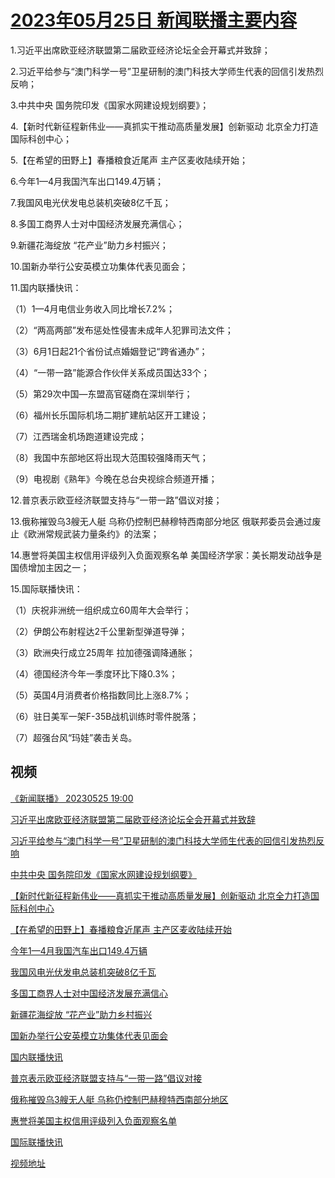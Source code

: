 # [2023年05月25日 新闻联播主要内容](https://tv.cctv.com/lm/xwlb/day/20230525.shtml)

1.习近平出席欧亚经济联盟第二届欧亚经济论坛全会开幕式并致辞；

2.习近平给参与“澳门科学一号”卫星研制的澳门科技大学师生代表的回信引发热烈反响；

3.中共中央 国务院印发《国家水网建设规划纲要》；

4.【新时代新征程新伟业——真抓实干推动高质量发展】创新驱动 北京全力打造国际科创中心；

5.【在希望的田野上】春播粮食近尾声 主产区麦收陆续开始；

6.今年1—4月我国汽车出口149.4万辆；

7.我国风电光伏发电总装机突破8亿千瓦；

8.多国工商界人士对中国经济发展充满信心；

9.新疆花海绽放 “花产业”助力乡村振兴；

10.国新办举行公安英模立功集体代表见面会；

11.国内联播快讯：

（1）1—4月电信业务收入同比增长7.2%；

（2）“两高两部”发布惩处性侵害未成年人犯罪司法文件；

（3）6月1日起21个省份试点婚姻登记“跨省通办”；

（4）“一带一路”能源合作伙伴关系成员国达33个；

（5）第29次中国—东盟高官磋商在深圳举行；

（6）福州长乐国际机场二期扩建航站区开工建设；

（7）江西瑞金机场跑道建设完成；

（8）我国中东部地区将出现大范围较强降雨天气；

（9）电视剧《熟年》今晚在总台央视综合频道开播；

12.普京表示欧亚经济联盟支持与“一带一路”倡议对接；

13.俄称摧毁乌3艘无人艇 乌称仍控制巴赫穆特西南部分地区 俄联邦委员会通过废止《欧洲常规武装力量条约》的法案；

14.惠誉将美国主权信用评级列入负面观察名单 美国经济学家：美长期发动战争是国债增加主因之一；

15.国际联播快讯：

（1）庆祝非洲统一组织成立60周年大会举行；

（2）伊朗公布射程达2千公里新型弹道导弹；

（3）欧洲央行成立25周年 拉加德强调降通胀；

（4）德国经济今年一季度环比下降0.3%；

（5）英国4月消费者价格指数同比上涨8.7%；

（6）驻日美军一架F-35B战机训练时零件脱落；

（7）超强台风“玛娃”袭击关岛。

## 视频

[《新闻联播》 20230525 19:00](https://tv.cctv.com/2023/05/25/VIDERkWHcTyB5bW4VMagVuKm230525.shtml)

[习近平出席欧亚经济联盟第二届欧亚经济论坛全会开幕式并致辞](https://tv.cctv.com/2023/05/25/VIDEG1qwK4F8dJ1ftN1cSEQW230525.shtml)

[习近平给参与“澳门科学一号”卫星研制的澳门科技大学师生代表的回信引发热烈反响](https://tv.cctv.com/2023/05/25/VIDEVQTfS0RZhxMyDIycDii0230525.shtml)

[中共中央 国务院印发《国家水网建设规划纲要》](https://tv.cctv.com/2023/05/25/VIDEBxsly9bNp9u4TyoJeO2H230525.shtml)

[【新时代新征程新伟业——真抓实干推动高质量发展】创新驱动 北京全力打造国际科创中心](https://tv.cctv.com/2023/05/25/VIDEp2qJhae3BROuTg3d8Vlg230525.shtml)

[【在希望的田野上】春播粮食近尾声 主产区麦收陆续开始](https://tv.cctv.com/2023/05/25/VIDEFm6zjvTAwuv8pdCUtqXw230525.shtml)

[今年1—4月我国汽车出口149.4万辆](https://tv.cctv.com/2023/05/25/VIDEalG743bhbE5Fjpm5O1kU230525.shtml)

[我国风电光伏发电总装机突破8亿千瓦](https://tv.cctv.com/2023/05/25/VIDE4TYKzPaNn0YwfpvPNQfM230525.shtml)

[多国工商界人士对中国经济发展充满信心](https://tv.cctv.com/2023/05/25/VIDE3KVKtDi8QFRzxS4Qyq1p230525.shtml)

[新疆花海绽放 “花产业”助力乡村振兴](https://tv.cctv.com/2023/05/25/VIDEMIpkr8HqagPcA9IZVyDv230525.shtml)

[国新办举行公安英模立功集体代表见面会](https://tv.cctv.com/2023/05/25/VIDEUoRgYZTquuhHe52JtwZh230525.shtml)

[国内联播快讯](https://tv.cctv.com/2023/05/25/VIDEsv1OjaLFWaWSzhhWgKXJ230525.shtml)

[普京表示欧亚经济联盟支持与“一带一路”倡议对接](https://tv.cctv.com/2023/05/25/VIDEIbmBEEp8pdJ0lR6ZP3uE230525.shtml)

[俄称摧毁乌3艘无人艇 乌称仍控制巴赫穆特西南部分地区](https://tv.cctv.com/2023/05/25/VIDE1fJs38E8Syvy4UfqAAYT230525.shtml)

[惠誉将美国主权信用评级列入负面观察名单](https://tv.cctv.com/2023/05/25/VIDErIesu3rKeWe31egdAxmo230525.shtml)

[国际联播快讯](https://tv.cctv.com/2023/05/25/VIDEV131CjaxD1eRaj05SmBr230525.shtml)

[视频地址](https://tv.cctv.com/lm/xwlb/day/20230525.shtml) 

